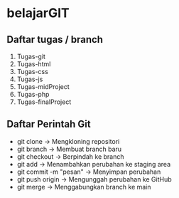 # belajarGIT
## Daftar tugas / branch
1. Tugas-git
2. Tugas-html
3. Tugas-css
4. Tugas-js
5. Tugas-midProject
6. Tugas-php
7. Tugas-finalProject

## Daftar Perintah Git
- git clone <url> → Mengkloning repositori
- git branch <nama-branch> → Membuat branch baru
- git checkout <nama-branch> → Berpindah ke branch
- git add <file> → Menambahkan perubahan ke staging area
- git commit -m "pesan" → Menyimpan perubahan
- git push origin <nama-branch> → Mengunggah perubahan ke GitHub
- git merge <nama-branch> → Menggabungkan branch ke main
